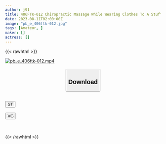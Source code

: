 ```yaml
---
author: j91
title: 406FTK-012 Chiropractic Massage While Wearing Clothes To A Stuffy Black Pantyhose Office Worker On The Outside! When The Practitioner Who Got Excited By The Enchanting Sight Massages The Racy Place, He Seems To Be Frustrated At First, But He Seems To Be Frustrated And Gradually Feels Super Estrus! I Shot Pantyhose With An Erection Cock And Cummed Inside!
date: 2023-08-11T02:00:00Z
image: "pb_e_406ftk-012.jpg"
tags: [Amateur, ]
maker: []
actress: []
---
```



{{< rawhtml >}}

<div class="video" data-videoid="plb08obvrmUGWl">
    <a href="javascript:;">
        <img src="https://my.j91.asia/posts/pb_e_406ftk-012/pb_e_406ftk-012.jpg" width="WIDTH" height="HEIGHT" alt="pb_e_406ftk-012.mp4" loading="lazy">
    </a>
</div>

<script type="text/javascript" src="https://j91.asia/asset/on-demand-st.js"></script>

<br>
  <link rel="stylesheet" href="https://j91.asia/asset/bs5.css">
  
  <center>
  <button class="btn btn-primary" type="button" data-bs-toggle="collapse" data-bs-target=".multi-collapse" aria-expanded="false" aria-controls="multiCollapseExample1 multiCollapseExample2"><h2>Download</h2></button></center>
</p>
<div class="row">
  <div class="col">
    <div class="collapse multi-collapse" id="multiCollapseExample1">
      <div class="card card-body">
	      	      <br>
<div class="buttons">  
<a href="https://streamtape.to/v/plb08obvrmUGWl"><button class="btn-hover color-3"><i class="fa fa-download"></i> ST</button></a></div>
    </div>
  </div>
</div>
  <div class="col">
    <div class="collapse multi-collapse" id="multiCollapseExample2">
      <div class="card card-body">
	      <br>
<div class="buttons">
    <a href="https://vgembed.com/v/vQBYEbK6yQOn1m8"><button class="btn-hover color-9"><i class="fa fa-download"></i> VG</button></a></div>
<br><br>
      </div>
    </div>
  </div>
</div>

{{< /rawhtml >}}